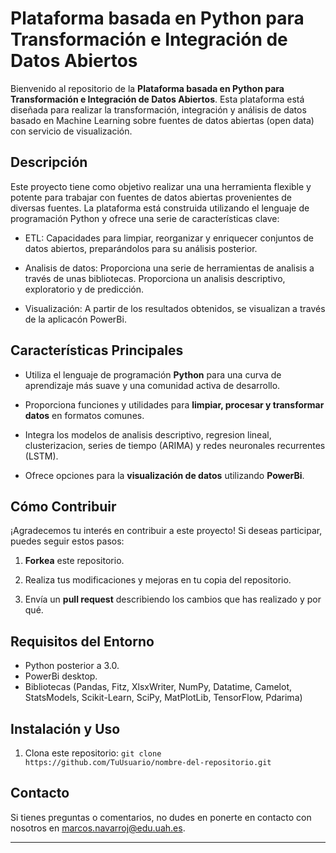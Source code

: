 # Plataforma basada en Python para Transformación e Integración de Datos Abiertos

Bienvenido al repositorio de la **Plataforma basada en Python para Transformación e Integración de Datos Abiertos**. Esta plataforma está diseñada para realizar la transformación, integración y análisis de datos basado en Machine Learning sobre fuentes de datos abiertas (open data) con servicio de visualización. 

## Descripción

Este proyecto tiene como objetivo realizar una una herramienta flexible y potente para trabajar con fuentes de datos abiertas provenientes de diversas fuentes. La plataforma está construida utilizando el lenguaje de programación Python y ofrece una serie de características clave:

- ETL: Capacidades para limpiar, reorganizar y enriquecer conjuntos de datos abiertos, preparándolos para su análisis posterior.

- Analisis de datos: Proporciona una serie de herramientas de analisis a través de unas bibliotecas. Proporciona un analisis descriptivo, exploratorio y de predicción.

- Visualización: A partir de los resultados obtenidos, se visualizan a través de la aplicacón PowerBi.

## Características Principales

- Utiliza el lenguaje de programación **Python** para una curva de aprendizaje más suave y una comunidad activa de desarrollo.

- Proporciona funciones y utilidades para **limpiar, procesar y transformar datos** en formatos comunes.

- Integra los modelos de analisis descriptivo, regresion lineal, clusterizacion, series de tiempo (ARIMA) y redes neuronales recurrentes (LSTM).

- Ofrece opciones para la **visualización de datos** utilizando  **PowerBi**.

## Cómo Contribuir

¡Agradecemos tu interés en contribuir a este proyecto! Si deseas participar, puedes seguir estos pasos:

1. **Forkea** este repositorio.

2. Realiza tus modificaciones y mejoras en tu copia del repositorio.

3. Envía un **pull request** describiendo los cambios que has realizado y por qué.

## Requisitos del Entorno

- Python posterior a 3.0.
- PowerBi desktop.
- Bibliotecas (Pandas, Fitz, XlsxWriter, NumPy, Datatime, Camelot, StatsModels, Scikit-Learn, SciPy, MatPlotLib, TensorFlow,	Pdarima)

## Instalación y Uso

1. Clona este repositorio: `git clone https://github.com/TuUsuario/nombre-del-repositorio.git`


## Contacto

Si tienes preguntas o comentarios, no dudes en ponerte en contacto con nosotros en marcos.navarroj@edu.uah.es.

----------------------------------------

